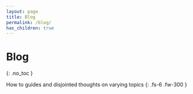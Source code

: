 ```yaml
---
layout: page
title: Blog
permalink: /blog/
has_children: true
---
```

# Blog
{: .no_toc }

How to guides and disjointed thoughts on varying topics
{: .fs-6 .fw-300 }